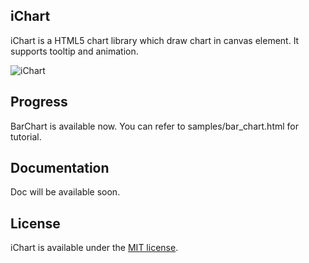 ## iChart

iChart is a HTML5 chart library which draw chart in canvas element. It supports tooltip and animation.

![iChart](https://raw.githubusercontent.com/zhgway/iChart/master/release/screenshot.png)

## Progress

BarChart is available now. You can refer to samples/bar_chart.html for tutorial. 

## Documentation

Doc will be available soon.

## License

iChart is available under the [MIT license](http://opensource.org/licenses/MIT).